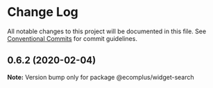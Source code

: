 # Change Log

All notable changes to this project will be documented in this file.
See [Conventional Commits](https://conventionalcommits.org) for commit guidelines.

## 0.6.2 (2020-02-04)

**Note:** Version bump only for package @ecomplus/widget-search

